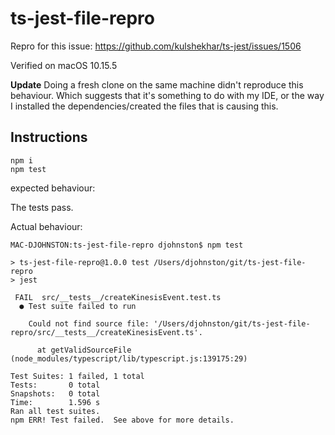 # ts-jest-file-repro

Repro for this issue: https://github.com/kulshekhar/ts-jest/issues/1506

Verified on macOS 10.15.5

**Update**
Doing a fresh clone on the same machine didn't reproduce this behaviour. Which suggests that it's something to do with my IDE, or the way I installed the dependencies/created the files that is causing this. 

## Instructions


```
npm i
npm test

```

expected behaviour: 

The tests pass. 

Actual behaviour: 

```
MAC-DJOHNSTON:ts-jest-file-repro djohnston$ npm test

> ts-jest-file-repro@1.0.0 test /Users/djohnston/git/ts-jest-file-repro
> jest

 FAIL  src/__tests__/createKinesisEvent.test.ts
  ● Test suite failed to run

    Could not find source file: '/Users/djohnston/git/ts-jest-file-repro/src/__tests__/createKinesisEvent.ts'.

      at getValidSourceFile (node_modules/typescript/lib/typescript.js:139175:29)

Test Suites: 1 failed, 1 total
Tests:       0 total
Snapshots:   0 total
Time:        1.596 s
Ran all test suites.
npm ERR! Test failed.  See above for more details.
```
